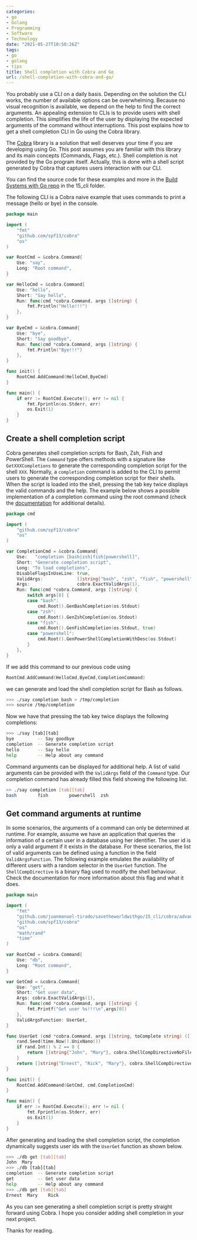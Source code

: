 ```yaml
---
categories:
- go
- Golang
- Programming
- Software
- Technology
date: "2021-05-27T10:50:26Z"
tags:
- go
- golang
- tips
title: Shell completion with Cobra and Go
url: /shell-completion-with-cobra-and-go/
---
```


You probably use a CLI on a daily basis. Depending on the solution the CLI works, the number of available options can be overwhelming. Because no visual recognition is available, we depend on the help to find the correct arguments. An appealing extension to CLIs is to provide users with shell completion. This simplifies the life of the user by displaying the expected arguments of the command without interruptions. This post explains how to get a shell completion CLI in Go using the Cobra library.


The [Cobra](https://github.com/spf13/cobra/) library is a solution that well deserves your time if you are developing using Go. This post assumes you are familiar with this library and its main concepts (Commands, Flags, etc.). Shell completion is not provided by the Go program itself. Actually, this is done with a shell script generated by Cobra that captures users interaction with our CLI.

You can find the source code for these examples and more in the [Build Systems with Go repo](https://github.com/juanmanuel-tirado/savetheworldwithgo) in the 15_cli folder.

The following CLI is a Cobra naive example that uses commands to print a message (hello or bye) in the console.

```go
package main

import (
	"fmt"
	"github.com/spf13/cobra"
	"os"
)

var RootCmd = &cobra.Command{
	Use: "say",
	Long: "Root command",
}

var HelloCmd = &cobra.Command{
	Use: "hello",
	Short: "Say hello",
	Run: func(cmd *cobra.Command, args []string) {
		fmt.Println("Hello!!!")
	},
}

var ByeCmd = &cobra.Command{
	Use: "bye",
	Short: "Say goodbye",
	Run: func(cmd *cobra.Command, args []string) {
		fmt.Println("Bye!!!")
	},
}

func init() {
	RootCmd.AddCommand(HelloCmd,ByeCmd)
}

func main() {
	if err := RootCmd.Execute(); err != nil {
		fmt.Fprintln(os.Stderr, err)
		os.Exit(1)
	}
}

```

## Create a shell completion script

Cobra generates shell completion scripts for Bash, Zsh, Fish and PowerShell. The `Command` type offers methods with a signature like `GetXXXCompletions` to generate the corresponding completion script for the shell `XXX`. Normally, a `completion` command is added to the CLI to permit users to generate the corresponding completion script for their shells. When the script is loaded into the shell, pressing the tab key twice displays the valid commands and the help. The example below shows a possible implementation of a completion command using the root command (check the [documentation](https://github.com/spf13/cobra/blob/master/shell_completions.md) for additional details).

```go
package cmd

import (
    "github.com/spf13/cobra"
    "os"
)

var CompletionCmd = &cobra.Command{
    Use:   "completion [bash|zsh|fish|powershell]",
    Short: "Generate completion script",
    Long: "To load completions",
    DisableFlagsInUseLine: true,
    ValidArgs:             []string{"bash", "zsh", "fish", "powershell"},
    Args:                  cobra.ExactValidArgs(1),
    Run: func(cmd *cobra.Command, args []string) {
        switch args[0] {
        case "bash":
            cmd.Root().GenBashCompletion(os.Stdout)
        case "zsh":
            cmd.Root().GenZshCompletion(os.Stdout)
        case "fish":
            cmd.Root().GenFishCompletion(os.Stdout, true)
        case "powershell":
            cmd.Root().GenPowerShellCompletionWithDesc(os.Stdout)
        }
    },
}
```

If we add this command to our previous code using

```go
RootCmd.AddCommand(HelloCmd,ByeCmd,CompletionCommand)
```

we can generate and load the shell completion script for Bash as follows.

```bash
>>> ./say completion bash > /tmp/completion
>>> source /tmp/completion
```

Now we have that pressing the tab key twice displays the following completions:

```bash
>>> ./say [tab][tab]
bye         -- Say goodbye
completion  -- Generate completion script
hello       -- Say hello
help        -- Help about any command
```

Command arguments can be displayed for additional help. A list of valid arguments can be provided with the `ValidArgs` field of the `Command` type. Our completion command has already filled this field showing the following list.

```bash
>> ./say completion [tab][tab]
bash        fish        powershell  zsh
```

## Get command arguments at runtime

In some scenarios, the arguments of a command can only be determined at runtime. For example, assume we have an application that queries the information of a certain user in a database using her identifier. The user id is only a valid argument if it exists in the database. For these scenarios, the list of valid arguments can be defined using a function in the field `ValidArgsFunction`. The following example emulates the availability of different users with a random selector in the `UserGet` function. The `ShellCompDirective` is a binary flag used to modify the shell behaviour. Check the documentation for more information about this flag and what it does.

```go
package main

import (
	"fmt"
	"github.com/juanmanuel-tirado/savetheworldwithgo/15_cli/cobra/advanced/example_05/cmd"
	"github.com/spf13/cobra"
	"os"
	"math/rand"
	"time"
)

var RootCmd = &cobra.Command{
	Use: "db",
	Long: "Root command",
}

var GetCmd = &cobra.Command{
	Use: "get",
	Short: "Get user data",
	Args: cobra.ExactValidArgs(1),
	Run: func(cmd *cobra.Command, args []string) {
		fmt.Printf("Get user %s!!!\n",args[0])
	},
	ValidArgsFunction: UserGet,
}

func UserGet (cmd *cobra.Command, args []string, toComplete string) ([]string, cobra.ShellCompDirective) {
	rand.Seed(time.Now().UnixNano())
	if rand.Int() % 2 == 0 {
		return []string{"John", "Mary"}, cobra.ShellCompDirectiveNoFileComp
	}
	return []string{"Ernest", "Rick", "Mary"}, cobra.ShellCompDirectiveNoFileComp
}

func init() {
	RootCmd.AddCommand(GetCmd, cmd.CompletionCmd)
}

func main() {
	if err := RootCmd.Execute(); err != nil {
		fmt.Fprintln(os.Stderr, err)
		os.Exit(1)
	}
}

```

After generating and loading the shell completion script, the completion dynamically suggests user ids with the `UserGet` function as shown below.

```bash
>>> ./db get [tab][tab]
John  Mary
>>> ./db [tab][tab]
completion  -- Generate completion script
get         -- Get user data
help        -- Help about any command
>>> ./db get [tab][tab]
Ernest  Mary    Rick
```

As you can see generating a shell completion script is pretty straight forward using Cobra. I hope you consider adding shell completion in your next project.

Thanks for reading.
